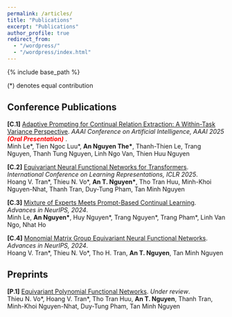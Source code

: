 ```yaml
---
permalink: /articles/
title: "Publications"
excerpt: "Publications"
author_profile: true
redirect_from: 
  - "/wordpress/"
  - "/wordpress/index.html"
---
```


{% include base_path %}

(*) denotes equal contribution

## Conference Publications

**[C.1]** [Adaptive Prompting for Continual Relation Extraction: A Within-Task Variance Perspective](https://arxiv.org/pdf/2412.08285). *AAAI Conference on Artificial Intelligence, AAAI 2025 <span style="color:red"> **(Oral Presentation)** </span>*. <br/>
Minh Le\*, Tien Ngoc Luu\*, <b>An Nguyen The\*</b>, Thanh-Thien Le, Trang Nguyen, Thanh Tung Nguyen, Linh Ngo Van, Thien Huu Nguyen

**[C.2]** [Equivariant Neural Functional Networks for Transformers](https://openreview.net/pdf?id=uBai0ukstY). *International Conference on Learning Representations, ICLR 2025*. <br/>
Hoang V. Tran\*, Thieu N. Vo\*, <b>An T. Nguyen\*</b>, Tho Tran Huu, Minh-Khoi Nguyen-Nhat, Thanh Tran, Duy-Tung Pham, Tan Minh Nguyen

**[C.3]** [Mixture of Experts Meets Prompt-Based Continual Learning](https://proceedings.neurips.cc/paper_files/paper/2024/file/d78d68cae595fabadd187b583ee8708e-Paper-Conference.pdf). *Advances in NeurIPS, 2024*. <br/>
Minh Le, <b>An Nguyen\*</b>, Huy Nguyen\*, Trang Nguyen\*, Trang Pham\*, Linh Van Ngo, Nhat Ho

**[C.4]** [Monomial Matrix Group Equivariant Neural Functional Networks](https://proceedings.neurips.cc/paper_files/paper/2024/file/577cd5863ec73be4e6871340be0936ae-Paper-Conference.pdf). *Advances in NeurIPS, 2024*. <br/>
Hoang V. Tran\*, Thieu N. Vo\*, Tho H. Tran, <b>An T. Nguyen</b>, Tan Minh Nguyen

## Preprints

**[P.1]** [Equivariant Polynomial Functional Networks](https://arxiv.org/pdf/2410.04213.pdf). *Under review*. <br/>
Thieu N. Vo\*, Hoang V. Tran\*, Tho Tran Huu, <b>An T. Nguyen</b>, Thanh Tran, Minh-Khoi Nguyen-Nhat, Duy-Tung Pham, Tan Minh Nguyen
